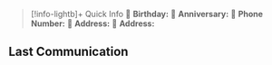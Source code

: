 

> [!info-lightb]+ Quick Info
> 🎂 **Birthday:** 
> 💍 **Anniversary:** 
> 📱 **Phone Number:** 
> 🏡 **Address:**
> 🏢 **Address:**

## Last Communication
